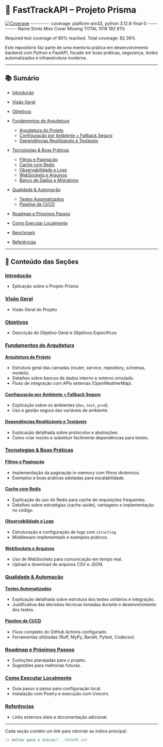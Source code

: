 # 🚀 FastTrackAPI – Projeto Prisma

[![Coverage](https://codecov.io/gh/SEU_USUARIO/FastTrackAPI---Projeto-Prisma/branch/main/graph/badge.svg)](https://codecov.io/gh/SEU_USUARIO/FastTrackAPI---Projeto-Prisma)
---------- coverage: platform win32, python 3.12.6-final-0 -----------
Name                                                Stmts   Miss  Cover   Missing
TOTAL                                                1016    192    81%

Required test coverage of 80% reached. Total coverage: 82.36%

Este repositório faz parte de uma mentoria prática em desenvolvimento backend com Python e FastAPI, focado em boas práticas, segurança, testes automatizados e infraestrutura moderna.

---

## 📚 Sumário

* [Introdução](docs/1_introducao.md)
* [Visão Geral](docs/2_visao-geral.md)
* [Objetivos](docs/3_objetivos.md)
* [Fundamentos de Arquitetura](docs/4_fundamentos-arquitetura.md)

  * [Arquitetura do Projeto](docs/4-1_arquitetura.md)
  * [Configuração por Ambiente + Fallback Seguro](docs/4-2_configuracao-ambiente.md)
  * [Dependências Reutilizáveis e Testáveis](docs/4-3_dependencias-reutilizaveis.md)
* [Tecnologias & Boas Práticas](docs/5_tecnologias-boas-praticas.md)

  * [Filtros e Paginação](docs/5-1_filtros-paginacao.md)
  * [Cache com Redis](docs/5-2_cache-redis.md)
  * [Observabilidade e Logs](docs/5-3_observabilidade-logs.md)
  * [WebSockets e Arquivos](docs/5-4_websockets-arquivos.md)
  * [Banco de Dados e Migrations](docs/5-5_banco-migrations.md)
* [Qualidade & Automação](docs/6_qualidade-automacao.md)

  * [Testes Automatizados](docs/6-1_testes-automatizados.md)
  * [Pipeline de CI/CD](docs/6-2_pipeline-ci.md)
* [Roadmap e Próximos Passos](docs/7_roadmap.md)
* [Como Executar Localmente](docs/8_executar-localmente.md)
* [Benchmark](docs/10_benchmark_documentacao.md)
* [Referências](docs/9_referencias.md)

---

## 📖 Conteúdo das Seções

### [Introdução](docs/1_introducao.md)

* Eplicação sobre o Projeto Prisma

### [Visão Geral](docs/2_visao-geral.md)

* Visão Geral do Projeto

### [Objetivos](docs/3_objetivos.md)

* Descrição do Objetivo Geral e Objetivos Específicos

### [Fundamentos de Arquitetura](docs/4_fundamentos-arquitetura.md)

#### [Arquitetura do Projeto](docs/4-1_arquitetura.md)

* Estrutura geral das camadas (router, service, repository, schemas, models).
* Detalhes sobre bancos de dados interno e externo simulado.
* Fluxo de integração com APIs externas (OpenWeatherMap).

#### [Configuração por Ambiente + Fallback Seguro](docs/4-2_configuracao-ambiente.md)

* Explicação sobre os ambientes (`dev`, `test`, `prod`).
* Uso e gestão segura das variáveis de ambiente.

#### [Dependências Reutilizáveis e Testáveis](docs/4-3_dependencias-reutilizaveis.md)

* Explicação detalhada sobre protocolos e abstrações.
* Como criar mocks e substituir facilmente dependências para testes.

### [Tecnologias & Boas Práticas](docs/5_tecnologias-boas-praticas.md)

#### [Filtros e Paginação](docs/5-1_filtros-paginacao.md)

* Implementação da paginação in-memory com filtros dinâmicos.
* Exemplos e boas práticas adotadas para escalabilidade.

#### [Cache com Redis](docs/5-2_cache-redis.md)

* Explicação do uso do Redis para cache de requisições frequentes.
* Detalhes sobre estratégias (cache-aside), vantagens e implementação no código.

#### [Observabilidade e Logs](docs/5-3_observabilidade-logs.md)

* Estruturação e configuração de logs com `structlog`.
* Middleware implementado e exemplos práticos.

#### [WebSockets e Arquivos](docs/5-4_websockets-arquivos.md)

* Uso de WebSockets para comunicação em tempo real.
* Upload e download de arquivos CSV e JSON.

### [Qualidade & Automação](docs/6_qualidade-automacao.md)

#### [Testes Automatizados](docs/6-1_testes-automatizados.md)

* Explicação detalhada sobre estrutura dos testes unitários e integração.
* Justificativa das decisões técnicas tomadas durante o desenvolvimento dos testes.

#### [Pipeline de CI/CD](docs/6-2_pipeline-ci.md)

* Fluxo completo do GitHub Actions configurado.
* Ferramentas utilizadas (Ruff, MyPy, Bandit, Pytest, Codecov).

### [Roadmap e Próximos Passos](docs/7_roadmap.md)

* Evoluções planejadas para o projeto.
* Sugestões para melhorias futuras.

### [Como Executar Localmente](docs/8_executar-localmente.md)

* Guia passo a passo para configuração local.
* Instalação com Poetry e execução com Uvicorn.

### [Referências](docs/9_referencias.md)

* Links externos úteis e documentação adicional.

---

Cada seção contém um link para retornar ao índice principal:

```markdown
[⬅️ Voltar para o início](../README.md)
```
